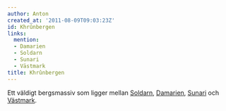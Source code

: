 ```yaml
---
author: Anton
created_at: '2011-08-09T09:03:23Z'
id: Khrûnbergen
links:
  mention:
  - Damarien
  - Soldarn
  - Sunari
  - Västmark
title: Khrûnbergen
---
```


Ett väldigt bergsmassiv som ligger mellan [Soldarn], [Damarien], [Sunari] och [Västmark].

  [Soldarn]: Soldarn
  [Damarien]: Damarien
  [Sunari]: Sunari
  [Västmark]: Västmark
